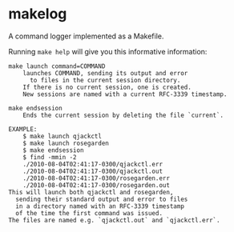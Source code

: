 makelog
=======

A command logger implemented as a Makefile.

Running `make help` will give you this informative information:

    make launch command=COMMAND
        launches COMMAND, sending its output and error
          to files in the current session directory.
        If there is no current session, one is created.
        New sessions are named with a current RFC-3339 timestamp.
    
    make endsession
        Ends the current session by deleting the file `current`.
    
    EXAMPLE:
        $ make launch qjackctl
        $ make launch rosegarden
        $ make endsession
        $ find -mmin -2
        ./2010-08-04T02:41:17-0300/qjackctl.err
        ./2010-08-04T02:41:17-0300/qjackctl.out
        ./2010-08-04T02:41:17-0300/rosegarden.err
        ./2010-08-04T02:41:17-0300/rosegarden.out
    This will launch both qjackctl and rosegarden,
      sending their standard output and error to files
      in a directory named with an RFC-3339 timestamp
      of the time the first command was issued.
    The files are named e.g. `qjackctl.out` and `qjackctl.err`.

